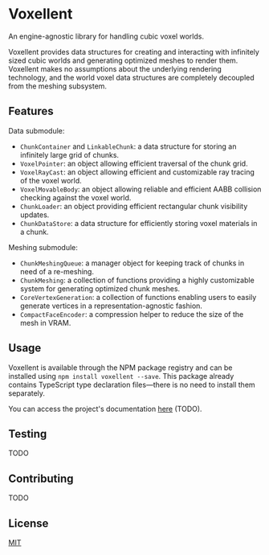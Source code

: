 # Voxellent

An engine-agnostic library for handling cubic voxel worlds.

Voxellent provides data structures for creating and interacting with infinitely sized cubic worlds and generating optimized meshes to render them. Voxellent makes no assumptions about the underlying rendering technology, and the world voxel data structures are completely decoupled from the meshing subsystem.

## Features

Data submodule:

- `ChunkContainer` and `LinkableChunk`: a data structure for storing an infinitely large grid of chunks.
- `VoxelPointer`: an object allowing efficient traversal of the chunk grid.
- `VoxelRayCast`: an object allowing efficient and customizable ray tracing of the voxel world.
- `VoxelMovableBody`: an object allowing reliable and efficient AABB collision checking against the voxel world.
- `ChunkLoader`: an object providing efficient rectangular chunk visibility updates.
- `ChunkDataStore`: a data structure for efficiently storing voxel materials in a chunk.

Meshing submodule:

- `ChunkMeshingQueue`: a manager object for keeping track of chunks in need of a re-meshing.
- `ChunkMeshing`: a collection of functions providing a highly customizable system for generating optimized chunk meshes.
- `CoreVertexGeneration`: a collection of functions enabling users to easily generate vertices in a representation-agnostic fashion.
- `CompactFaceEncoder`: a compression helper to reduce the size of the mesh in VRAM.  

## Usage

Voxellent is available through the NPM package registry and can be installed using `npm install voxellent --save`. This package already contains TypeScript type declaration files—there is no need to install them separately.

You can access the project's documentation [here]() (TODO). 

## Testing

TODO

## Contributing

TODO

## License

[MIT](LICENSE)